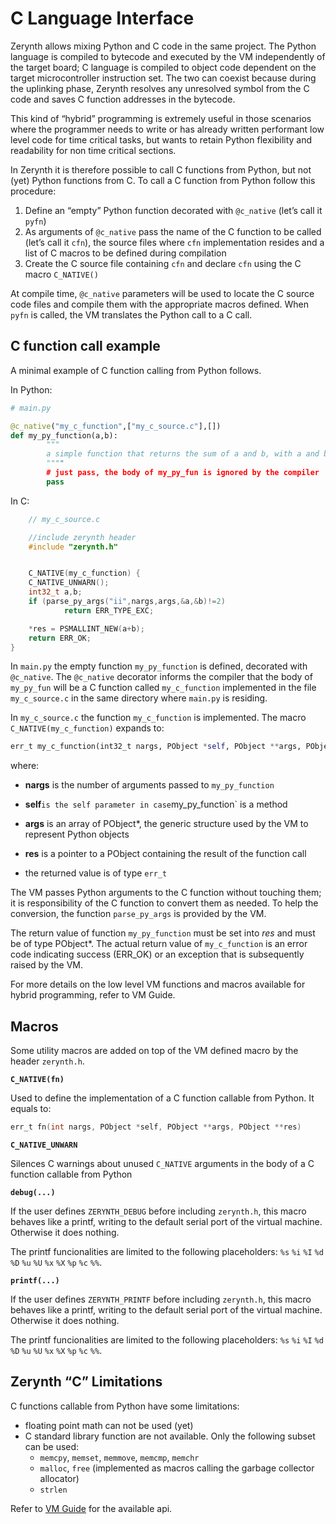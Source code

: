 # C Language Interface

Zerynth allows mixing Python and C code in the same project. The Python language is compiled to bytecode and executed by the VM independently of the target board; C language is compiled to object code dependent on the target microcontroller instruction set. The two can coexist because during the uplinking phase, Zerynth resolves any unresolved symbol from the C code and saves C function addresses in the bytecode.

This kind of “hybrid” programming is extremely useful in those scenarios where the programmer needs to write or has already written performant low level code for time critical tasks, but wants to retain Python flexibility and readability for non time critical sections.

In Zerynth it is therefore possible to call C functions from Python, but not (yet) Python functions from C. To call a C function from Python follow this procedure:


1. Define an “empty” Python function decorated with `@c_native` (let’s call it `pyfn`)
2. As arguments of `@c_native` pass the name of the C function to be called (let’s call it `cfn`), the source files where `cfn` implementation resides and a list of C macros to be defined during compilation
3. Create the C source file containing `cfn` and declare `cfn` using the C macro `C_NATIVE()`

At compile time, `@c_native` parameters will be used to locate the C source code files and compile them with the appropriate macros defined. When `pyfn` is called, the VM translates the Python call to a C call.

## C function call example

A minimal example of C function calling from Python follows.

In Python:

```py
# main.py

@c_native("my_c_function",["my_c_source.c"],[])
def my_py_function(a,b):
        """
        a simple function that returns the sum of a and b, with a and b integers
        """"
        # just pass, the body of my_py_fun is ignored by the compiler
        pass
```

In C:

```c
    // my_c_source.c

    //include zerynth header
    #include "zerynth.h"


    C_NATIVE(my_c_function) {
    C_NATIVE_UNWARN();
    int32_t a,b;
    if (parse_py_args("ii",nargs,args,&a,&b)!=2)
            return ERR_TYPE_EXC;

    *res = PSMALLINT_NEW(a+b);
    return ERR_OK;
}
```

In `main.py` the empty function `my_py_function` is defined, decorated with `@c_native`. The `@c_native` decorator informs the compiler that the body of `my_py_fun` will be a
C function called `my_c_function` implemented in the file `my_c_source.c` in the same directory where `main.py` is residing.

In `my_c_source.c` the function `my_c_function` is implemented. The macro `C_NATIVE(my_c_function)` expands to:

```py
err_t my_c_function(int32_t nargs, PObject *self, PObject **args, PObject **res)
```

where:


* **nargs** is the number of arguments passed to `my_py_function`
* **self**` is the self parameter in case `my_py_function` is a method
* **args** is an array of PObject\*, the generic structure used by the VM to represent Python objects
* **res** is a pointer to a PObject containing the result of the function call


* the returned value is of type `err_t`

The VM passes Python arguments to the C function without touching them; it is responsibility of the C function to convert them as needed. To help the conversion, the function `parse_py_args` is provided by the VM.

The return value of function `my_py_function` must be set into *res* and must be of type PObject*. The actual return value of `my_c_function` is an error code indicating success (ERR_OK) or an exception that is subsequently raised by the VM.

For more details on the low level VM functions and macros available for hybrid programming, refer to VM Guide.

## Macros

Some utility macros are added on top of the VM defined macro by the header `zerynth.h`.


**`C_NATIVE(fn)`**

Used to define the implementation of a C function callable from Python. It equals to:

```c
err_t fn(int nargs, PObject *self, PObject **args, PObject **res)
```


**`C_NATIVE_UNWARN`**

Silences C warnings about unused `C_NATIVE` arguments in the body of a C function callable from Python


**`debug(...)`**

If the user defines `ZERYNTH_DEBUG` before including `zerynth.h`, this macro behaves like a printf, writing to the default serial port of the virtual machine. Otherwise it does nothing.

The printf funcionalities are limited to the following placeholders: `%s` `%i` `%I` `%d` `%D` `%u` `%U` `%x` `%X` `%p` `%c` `%%`.


**`printf(...)`**

If the user defines `ZERYNTH_PRINTF` before including `zerynth.h`, this macro behaves like a printf, writing to the default serial port of the virtual machine. Otherwise it does nothing.

The printf funcionalities are limited to the following placeholders: `%s` `%i` `%I` `%d` `%D` `%u` `%U` `%x` `%X` `%p` `%c` `%%`.

## Zerynth “C” Limitations

C functions callable from Python have some limitations:


* floating point math can not be used (yet)
* C standard library function are not available. Only the following subset can be used:
   * `memcpy`, `memset`, `memmove`, `memcmp`, `memchr`
   * `malloc`, `free` (implemented as macros calling the garbage collector allocator)
   * `strlen`

Refer to [VM Guide](https://docs.zerynth.com/latest/official/core.zerynth.stdlib/docs/vm.html#zerynthvm) for the available api.

<!--stackedit_data:
eyJoaXN0b3J5IjpbLTE2OTM5NjQzMTAsLTEzMTI2MzI3MTIsNz
g0Mzk1NjU0XX0=
-->